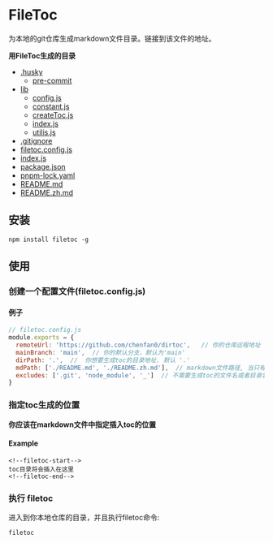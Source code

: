 # FileToc
为本地的git仓库生成markdown文件目录。链接到该文件的地址。

**用FileToc生成的目录**
<!--filetoc-start-->
- [.husky](https://github.com/chenfan0/filetoc/tree/main/.husky)
  - [pre-commit](https://github.com/chenfan0/filetoc/tree/main/.husky/pre-commit)
- [lib](https://github.com/chenfan0/filetoc/tree/main/lib)
  - [config.js](https://github.com/chenfan0/filetoc/tree/main/lib/config.js)
  - [constant.js](https://github.com/chenfan0/filetoc/tree/main/lib/constant.js)
  - [createToc.js](https://github.com/chenfan0/filetoc/tree/main/lib/createToc.js)
  - [index.js](https://github.com/chenfan0/filetoc/tree/main/lib/index.js)
  - [utilis.js](https://github.com/chenfan0/filetoc/tree/main/lib/utilis.js)
- [.gitignore](https://github.com/chenfan0/filetoc/blob/main/.gitignore)
- [filetoc.config.js](https://github.com/chenfan0/filetoc/blob/main/filetoc.config.js)
- [index.js](https://github.com/chenfan0/filetoc/blob/main/index.js)
- [package.json](https://github.com/chenfan0/filetoc/blob/main/package.json)
- [pnpm-lock.yaml](https://github.com/chenfan0/filetoc/blob/main/pnpm-lock.yaml)
- [README.md](https://github.com/chenfan0/filetoc/blob/main/README.md)
- [README.zh.md](https://github.com/chenfan0/filetoc/blob/main/README.zh.md)
<!--filetoc-end-->

## 安装
```shell
npm install filetoc -g
```
## 使用

### 创建一个配置文件(filetoc.config.js)
#### 例子
```js
// filetoc.config.js
module.exports = {
  remoteUrl: 'https://github.com/chenfan0/dirtoc',   // 你的仓库远程地址
  mainBranch: 'main',  // 你的默认分支，默认为'main'
  dirPath: '.',  //  你想要生成toc的目录地址. 默认 '.'
  mdPath: ['./README.md', './README.zh.md'],  // markdown文件路径, 当只有一个路径时，也可写成字符串形式.  默认 ['README.md']
  excludes: ['.git', 'node_module', '_']  // 不需要生成toc的文件名或者目录名
}
```
### 指定toc生成的位置
**你应该在markdown文件中指定插入toc的位置**
#### Example
```
<!--filetoc-start-->
toc目录将会插入在这里
<!--filetoc-end-->
```
### 执行 filetoc
进入到你本地仓库的目录，并且执行filetoc命令:
```
filetoc
```
